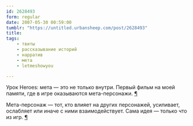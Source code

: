 ```yaml
---
id: 2628493
form: regular
date: 2007-05-30 00:59:00
tumblr: "https://untitled.urbansheep.com/post/2628493"
title:
tags:
    - твиты
    - рассказывание историй
    - нарратив
    - мета
    - letmeshowyou

---
```


<p>Урок Heroes: мета — это не только внутри. Первый фильм на моей памяти, где в игре оказываются мета-персонажи. <a href="http://twitter.com/urbansheep/statuses/83083792">¶</a></p>

<p>Мета-персонаж — тот, кто влияет на других персонажей, усиливает, ослабляет или иначе с ними взаимодействует. Сама идея — только что из игр. <a href="http://twitter.com/urbansheep/statuses/83088462">¶</a></p>

